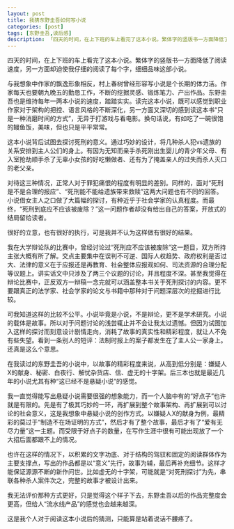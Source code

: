 ```yaml
---
layout: post  
title: 我猜东野圭吾如何写小说  
categories: [post]  
tags: [东野圭吾,读后感]  
description: 「四天的时间，在上下班的车上看完了这本小说。繁体字的竖版书一方面降低了阅读速度，另一方面却迫使我仔细的阅读了每个字，细细品味这部小说。」   
---
```


四天的时间，在上下班的车上看完了这本小说。繁体字的竖版书一方面降低了阅读速度，另一方面却迫使我仔细的阅读了每个字，细细品味这部小说。

与我想象中作家的飘逸形象相反，村上春树曾经形容写小说是个长期的体力活。作家每天也要朝九晚五的勤恳工作，不断的挖掘灵感、锻炼笔力、产出作品。东野圭吾也是维持每年一两本小说的速度，踏踏实实。读完这本小说，既可以感觉到职业作家对于架构的把控、语言风格的不断深化，另一方面又深切的感到读这本书“只是一种消磨时间的方式”，无异于打游戏与看电影。换句话说，有如吃了一碗很饱的鳗鱼饭，美味，但也只是平平常常。

这本小说背后试图去探讨死刑的意义。通过巧妙的设计，将几种杀人犯vs遗族的关系安排到主人公们的身上。有因为无知而亲手杀死刚出生婴儿的青少年父母、有入室抢劫顺手杀了无辜小女孩的好吃懒做者、还有为了掩盖亲人的过失而杀人灭口的老父亲。

对待这三种情况，正常人对于罪犯痛恨的程度有明显的差别。同样的，面对“死刑是不是合理的报应”、“死刑能不能给遗族带来救赎”这两大问题也有不同的回答。小说借女主人之口做了大篇幅的探讨，有种近乎于社会学家的认真程度。而最终，“死刑到底应不应该被废除？”这一问题作者却没有给出自己的答案，开放式的结局留给读者。

很好的立意，也有很好的执行，可是我并不认为这样做有很好的结果。

我在大学辩论队的比赛中，曾经讨论过“死刑应不应该被废除”这一题目，双方所持主张大概有所了解。交点主要集中在误判不可逆、国际人权趋势、政府权利是否过大、法律的意义在于应报还是再教育、社会整体应报观如何、司法资源的合理分配等议题上。讲实话文中只涉及了两三个议题的讨论，并且程度不深。甚至我觉得在辩论比赛中，正反双方一辩稿一念完就可以涵盖整本书关于死刑探讨的内容。更不要跟真正的法学家、社会学家的论文与书籍中那种对于问题深层次的挖掘进行比较。

可我知道这样的比较不公平。小说毕竟是小说，不是辩论，更不是学术研究。小说的载体是故事。所以对于问题讨论的浅尝辄止并不会让我太过遗憾。但因为试图加入这样的探讨而刻意设计剧情走向，消耗了故事的真实性和精彩程度，就让人不免有些失望。看到一条别人的短评：法制时报上的案子都发生在了主人公一家身上。还真是这么个意思。

在我读过的东野圭吾的小说中，以故事的精彩程度来说，从高到低分别是：嫌疑人X的献身、秘密、白夜行、解忧杂货店、信、虚无的十字架。后三本也就是最近几年的小说尤其有种“这已经不是悬疑小说”的感觉。

我一直觉得能写出悬疑小说需要很强的想象能力，而一个人脑中有的“好点子”也许就是有限的。先是有了极其巧妙的一环，再扩展到整个故事架构、再扩展到可以讨论的社会意义，这是我想象中悬疑小说的创作方式。以嫌疑人X的献身为例，最精彩的莫过于“制造不在场证明的方式”，然后才有了整个故事，最后才有了“爱有无尽力量”这一主题。而受限于好点子的数量，在写作生涯中很有可能出现放了一个大招后面都跟不上的情况。

也许在这样的情况下，以积累的文字功底、对于结构的驾驭和固定的阅读群体作为主要支撑点，写出的作品都是以“意义”先行，故事为辅，最后再补充细节。这样才能保证源源不断的新作问世。比如虚无的十字架，可能就是“对死刑探讨”为先，串联各种杀人案件次之，完整的故事才被设计出来。

我无法评价那种方式更好，只是觉得这个样子下去，东野圭吾以后的作品完整度会更高，但给人“流水线产品”的感觉也会越来越深。

这是我个人对于阅读这本小说后的猜测，只能算是站着说话不腰疼了。
